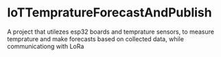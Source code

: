 # IoTTempratureForecastAndPublish
A project that utilezes esp32 boards and temprature sensors, to measure temprature and make forecasts based on collected data, while communicationg with LoRa
